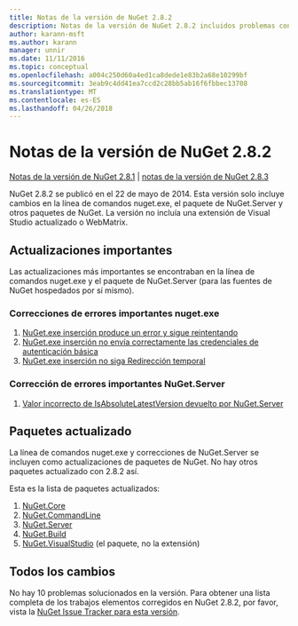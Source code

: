 ```yaml
---
title: Notas de la versión de NuGet 2.8.2
description: Notas de la versión de NuGet 2.8.2 incluidos problemas conocidos, correcciones de errores, las funciones agregadas y dcr.
author: karann-msft
ms.author: karann
manager: unnir
ms.date: 11/11/2016
ms.topic: conceptual
ms.openlocfilehash: a004c250d60a4ed1ca8dede1e83b2a68e10299bf
ms.sourcegitcommit: 3eab9c4dd41ea7ccd2c28bb5ab16f6fbbec13708
ms.translationtype: MT
ms.contentlocale: es-ES
ms.lasthandoff: 04/26/2018
---
```

# <a name="nuget-282-release-notes"></a>Notas de la versión de NuGet 2.8.2

[Notas de la versión de NuGet 2.8.1](../release-notes/nuget-2.8.1.md) | [notas de la versión de NuGet 2.8.3](../release-notes/nuget-2.8.3.md)

NuGet 2.8.2 se publicó en el 22 de mayo de 2014.  Esta versión solo incluye cambios en la línea de comandos nuget.exe, el paquete de NuGet.Server y otros paquetes de NuGet.  La versión no incluía una extensión de Visual Studio actualizado o WebMatrix.

## <a name="notable-updates"></a>Actualizaciones importantes

Las actualizaciones más importantes se encontraban en la línea de comandos nuget.exe y el paquete de NuGet.Server (para las fuentes de NuGet hospedados por sí mismo).

### <a name="important-nugetexe-bug-fixes"></a>Correcciones de errores importantes nuget.exe

1. [NuGet.exe inserción produce un error y sigue reintentando](https://nuget.codeplex.com/workitem/4000)
1. [NuGet.exe inserción no envía correctamente las credenciales de autenticación básica](https://nuget.codeplex.com/workitem/4109)
1. [NuGet.exe inserción no siga Redirección temporal](https://nuget.codeplex.com/workitem/4050)

### <a name="important-nugetserver-bug-fix"></a>Corrección de errores importantes NuGet.Server

1. [Valor incorrecto de IsAbsoluteLatestVersion devuelto por NuGet.Server](https://nuget.codeplex.com/workitem/4147)

## <a name="packages-updated"></a>Paquetes actualizado

La línea de comandos nuget.exe y correcciones de NuGet.Server se incluyen como actualizaciones de paquetes de NuGet.  No hay otros paquetes actualizado con 2.8.2 así.

Esta es la lista de paquetes actualizados:

1. [NuGet.Core](https://www.nuget.org/packages/NuGet.Core/)
1. [NuGet.CommandLine](https://www.nuget.org/packages/NuGet.CommandLine/)
1. [NuGet.Server](https://www.nuget.org/packages/NuGet.Server/)
1. [NuGet.Build](https://www.nuget.org/packages/NuGet.Build/)
1. [NuGet.VisualStudio](https://www.nuget.org/packages/NuGet.VisualStudio/) (el paquete, no la extensión)

## <a name="all-changes"></a>Todos los cambios
No hay 10 problemas solucionados en la versión. Para obtener una lista completa de los trabajos elementos corregidos en NuGet 2.8.2, por favor, vista la [NuGet Issue Tracker para esta versión](https://nuget.codeplex.com/workitem/list/advanced?keyword=&status=All&type=All&priority=All&release=NuGet%202.8.2&assignedTo=All&component=All&sortField=LastUpdatedDate&sortDirection=Descending&page=0&reasonClosed=All).
